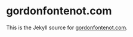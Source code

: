 # gordonfontenot.com

This is the Jekyll source for [gordonfontenot.com](https://gordonfontenot.com).
